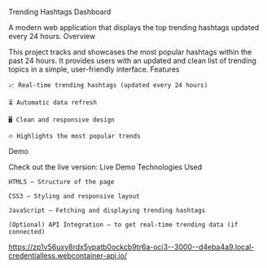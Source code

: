 Trending Hashtags Dashboard

A modern web application that displays the top trending hashtags updated every 24 hours.
Overview

This project tracks and showcases the most popular hashtags within the past 24 hours. It provides users with an updated and clean list of trending topics in a simple, user-friendly interface.
Features

    📈 Real-time trending hashtags (updated every 24 hours)

    ⏳ Automatic data refresh

    🖥️ Clean and responsive design

    🔥 Highlights the most popular trends

Demo

Check out the live version:
Live Demo
Technologies Used

    HTML5 – Structure of the page

    CSS3 – Styling and responsive layout

    JavaScript – Fetching and displaying trending hashtags

    (Optional) API Integration – to get real-time trending data (if connected)
https://zp1v56uxy8rdx5ypatb0ockcb9tr6a-oci3--3000--d4eba4a9.local-credentialless.webcontainer-api.io/
